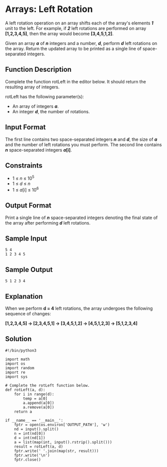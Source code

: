 # Arrays: Left Rotation
A left rotation operation on an array shifts each of the array's elements ***1*** unit to the left. For example, if ***2*** left rotations are performed on array **[1,2,3,4,5]**, then the array would become **[3,4,5,1,2]**.

Given an array ***a*** of ***n*** integers and a number, ***d***, perform ***d*** left rotations on the array. Return the updated array to be printed as a single line of space-separated integers.

## Function Description
Complete the function rotLeft in the editor below. It should return the resulting array of integers.

rotLeft has the following parameter(s):
* An array of integers ***a***.
* An integer ***d***, the number of rotations.

## Input Format
The first line contains two space-separated integers
***n*** and ***d***, the size of ***a*** and the number of left rotations you must perform.
The second line contains ***n*** space-separated integers ***a*[i]**.

## Constraints
* 1 &le; *n* &le; 10<sup>5</sup>
* 1 &le; *d* &le; *n*
* 1 &le; *a*[i] &le; 10<sup>6</sup>

## Output Format
Print a single line of ***n*** space-separated integers denoting the final state of the array after performing ***d*** left rotations.

## Sample Input
```
5 4
1 2 3 4 5
```

## Sample Output
```
5 1 2 3 4
```

## Explanation
When we perform **d = 4** left rotations, the array undergoes the following sequence of changes:

**[1,2,3,4,5] &rarr; [2,3,4,5,1] &rarr; [3,4,5,1,2] &rarr; [4,5,1,2,3] &rarr; [5,1,2,3,4]**

## Solution
```
#!/bin/python3

import math
import os
import random
import re
import sys

# Complete the rotLeft function below.
def rotLeft(a, d):
    for i in range(d):
        temp = a[0]
        a.append(a[0])
        a.remove(a[0])
    return a

if __name__ == '__main__':
    fptr = open(os.environ['OUTPUT_PATH'], 'w')
    nd = input().split()
    n = int(nd[0])
    d = int(nd[1])
    a = list(map(int, input().rstrip().split()))
    result = rotLeft(a, d)
    fptr.write(' '.join(map(str, result)))
    fptr.write('\n')
    fptr.close()
```

